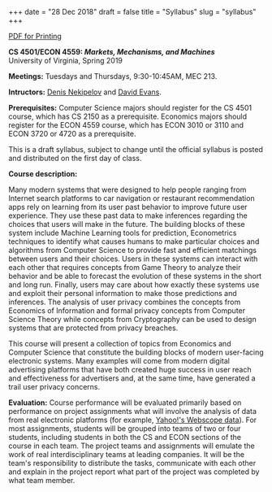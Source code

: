 +++
date = "28 Dec 2018"
draft = false
title = "Syllabus"
slug = "syllabus"
+++

<div class="printing"><a href="/docs/syllabus.pdf">PDF for Printing</a></div>

**CS 4501/ECON 4559: _Markets, Mechanisms, and Machines_**  
University of Virginia, Spring 2019

**Meetings:** Tuesdays and Thursdays, 9:30-10:45AM, MEC 213.

**Intructors:** <a href="http://people.virginia.edu/~dn4w/">Denis Nekipelov</a> and
<a href="https://www.cs.virginia.edu/evans">David Evans</a>.

**Prerequisites:** Computer Science majors should register for the CS
4501 course, which has CS 2150 as a prerequisite. Economics majors
should register for the ECON 4559 course, which has ECON 3010 or 3110
and ECON 3720 or 4720 as a prerequisite.

<div class="note">
This is a draft syllabus, subject to change until the official syllabus is posted and distributed on the first day of class.
</div>


**Course description:**

Many modern systems that were designed to help people ranging from
Internet search platforms to car navigation or restaurant recommendation
apps rely on learning from its user past behavior to improve future user
experience. They use these past data to make inferences regarding the
choices that users will make in the future. The building blocks of these
system include Machine Learning tools for prediction, Econometrics
techniques to identify what causes humans to make particular choices and
algorithms from Computer Science to provide fast and efficient matchings
between users and their choices. Users in these systems can interact
with each other that requires concepts from Game Theory to analyze their
behavior and be able to forecast the evolution of these systems in the
short and long run. Finally, users may care about how exactly these
systems use and exploit their personal information to make those
predictions and inferences. The analysis of user privacy combines the
concepts from Economics of Information and formal privacy concepts from
Computer Science Theory while concepts from Cryptography can be used to
design systems that are protected from privacy breaches.

This course will present a collection of topics from Economics and
Computer Science that constitute the building blocks of modern
user-facing electronic systems. Many examples will come from modern
digital advertising platforms that have both created huge success in
user reach and effectiveness for advertisers and, at the same time, have
generated a trail user privacy concerns.   

**Evaluation:** Course performance will be evaluated primarily based
  on performance on project assignments what will involve the analysis
  of data from real electronic platforms (for example, <a
  href="https://webscope.sandbox.yahoo.com/">Yahoo!'s Webscope
  data</a>). For most assignments, students will be grouped into teams
  of two or four students, including students in both the CS and ECON
  sections of the course in each team. The project teams and
  assignments will emulate the work of real interdisciplinary teams at
  leading companies. It will be the team's responsibility to
  distribute the tasks, communicate with each other and explain in the
  project report what part of the project was completed by what team
  member.






